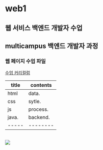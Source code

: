 # web1
## 웹 서비스 백엔드 개발자 수업
## multicampus 백엔드 개발자 과정
### 웹 페이지 수업 파일
<a href="https://docs.google.com/spreadsheets/d/1HG_dOJp-P5N16dK5TnKN7ECE8K1BvNeQz3_8bXNce9w/edit#gid=89749885">수업 커리컬럼</a> <br>

| title | contents |
| ----- | -------- |
| html  | data.    |
| css   | sytle.   |
| js    | process. |
| java. | backend. |
| ----- | -------- |

<br>
<img src="https://event.multicampus.com/backend/images/promotion/PR010149/pc/visual-06.png">
